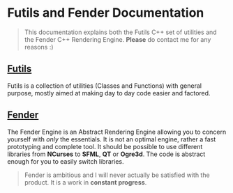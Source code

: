 # Futils and Fender Documentation

> This documentation explains both the Futils C++ set of utilities 
> and the Fender C++ Rendering Engine. **Please** do contact me for any reasons :)

## [Futils](futils/index.md)

Futils is a collection of utilities (Classes and Functions) with general purpose,
mostly aimed at making day to day code easier and factored.

## [Fender](fender/index.md)

The Fender Engine is an Abstract Rendering Engine allowing you to concern yourself
with *only* the essentials. It is not an optimal engine, rather a fast prototyping
and complete tool. It should be possible to use different libraries from **NCurses** to **SFML**, **QT** or **Ogre3d**.
The code is abstract enough for you to easily switch libraries.

> Fender is ambitious and I will never actually be satisfied with the product.
It is a work in **constant progress**.

